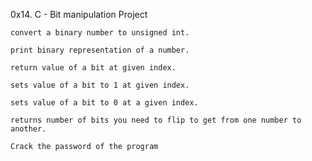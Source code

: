0x14. C - Bit manipulation Project 

    convert a binary number to unsigned int.

    print binary representation of a number.

    return value of a bit at given index.

    sets value of a bit to 1 at given index.

    sets value of a bit to 0 at a given index.

    returns number of bits you need to flip to get from one number to another.
   
    Crack the password of the program 
